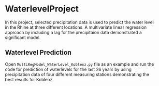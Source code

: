 # WaterlevelProject
In this project, selected precipitation data is used to predict the water level in the Rhine at three different locations. A multivariate linear regression approach by including a lag for the precipitaion data demonstrated a significant model. 
## Waterlevel Prediction
Open ```MultiRegModel_WaterLevel_Koblenz.py``` file as an example and run the code for prediction of waterlevels for the last 26 years by using precipitation data of four different measuring stations demonstrating the best results for Koblenz. 
